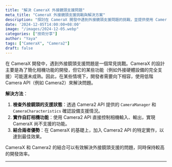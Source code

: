 ```yaml
---
title: "解決 CameraX 外接鏡頭支援問題"
meta_title: "CameraX 外接鏡頭支援挑戰與解決方案"
description: "探討在 CameraX 開發中遇到外接鏡頭支援問題的挑戰，並提供使用 Camera2 API 的解決方案。"
date: '2024-12-05T14:00:00+08:00'
image: "/images/2024-12-05.webp"
categories: ["技術分享"]
author: "Yaya"
tags: ["CameraX", "Camera2"]
draft: false
---
```



在 CameraX 開發中，遇到外接鏡頭支援問題是一個常見挑戰。CameraX 的設計主要是為了簡化相機功能的開發，但它的某些功能（例如外接硬體設備的完全支援）可能還未成熟。因此，在某些情境下，開發者需要向下相容，使用低階 Camera API（例如 Camera2）來解決問題。

**解決方法**：

1. **檢查外接鏡頭的支援狀態**：透過 Camera2 API 提供的 `CameraManager` 和 `CameraCharacteristics` 確認設備支援情況。
2. **實作自訂相機功能**：使用 Camera2 API 直接控制相機輸入、輸出，實現 CameraX 尚不支援的功能。
3. **結合兩者優勢**：在 CameraX 的基礎上，加入 Camera2 API 的特定實作，以達到最佳效果。

CameraX 和 Camera2 的結合可以有效解決外接鏡頭支援的問題，同時保持較高的開發效率。

---
